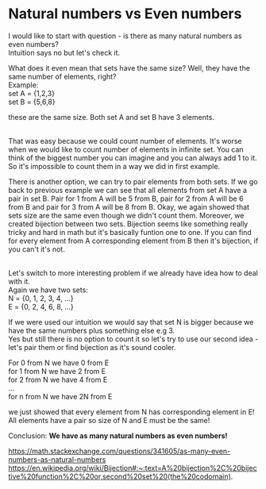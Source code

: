 # Natural numbers vs Even numbers

I would like to start with question - is there as many natural numbers as even numbers?<br>
Intuition says no but let's check it.

What does it even mean that sets have the same size? Well, they have the same number of elements, right?<br>
Example:<br>
set A = {1,2,3} <br>
set B = {5,6,8} <br>

these are the same size. Both set A and set B have 3 elements. <br><br>

That was easy because we could count number of elements. It's worse when we would like to count number of elements in infinite set.
You can think of the biggest number you can imagine and you can always add 1 to it. So it's impossible to count them in a way we did in first example.<br>

There is another option, we can try to pair elements from both sets. If we go back to previous example we can see that all elements from set A have a pair in set B.
Pair for 1 from A will be 5 from B, pair for 2 from A will be 6 from B and pair for 3 from A will be 8 from B. 
Okay, we again showed that sets size are the same even though we didn't count them. 
Moreover, we created bijection between two sets. Bijection seems like something really tricky and hard in math but it's basically funtion one to one.
If you can find for every element from A corresponding element from B then it's bijection, if you can't it's not.<br><br>


Let's switch to more interesting problem if we already have idea how to deal with it.<br>
Again we have two sets:<br>
N = {0, 1, 2, 3, 4, ...}<br>
E = {0, 2, 4, 6, 8, ...}<br>

If we were used our intuition we would say that set N is bigger because we have the same numbers plus something else e.g 3.<br>
Yes but still there is no option to count it so let's try to use our second idea - let's pair them or find bijection as it's sound cooler.<br>

For 0 from N we have 0 from E<br>
for 1 from N we have 2 from E<br>
for 2 from N we have 4 from E<br>
...<br>
for n from N we have 2N from E<br>

we just showed that every element from N has corresponding element in E! All elements have a pair so size of N and E must be the same! <br>

Conclusion: **We have as many natural numbers as even numbers!**




https://math.stackexchange.com/questions/341605/as-many-even-numbers-as-natural-numbers
https://en.wikipedia.org/wiki/Bijection#:~:text=A%20bijection%2C%20bijective%20function%2C%20or,second%20set%20(the%20codomain).